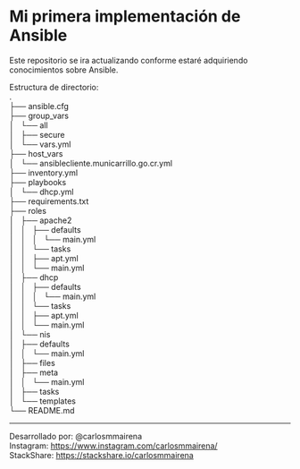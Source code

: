 
# Mi primera implementación de Ansible

Este repositorio se ira actualizando conforme estaré adquiriendo conocimientos sobre Ansible.

Estructura de directorio:  
.  
├── ansible.cfg  
├── group_vars  
│   └── all  
│       ├── secure  
│       └── vars.yml  
├── host_vars  
│   └── ansiblecliente.municarrillo.go.cr.yml  
├── inventory.yml  
├── playbooks  
│   └── dhcp.yml  
├── requirements.txt  
├── roles  
│   ├── apache2  
│   │   ├── defaults  
│   │   │   └── main.yml  
│   │   └── tasks  
│   │       ├── apt.yml  
│   │       └── main.yml  
│   ├── dhcp  
│   │   ├── defaults  
│   │   │   └── main.yml  
│   │   └── tasks  
│   │       ├── apt.yml  
│   │       └── main.yml  
│   └── nis  
│       ├── defaults  
│       │   └── main.yml  
│       ├── files  
│       ├── meta  
│       │   └── main.yml  
│       ├── tasks  
│       └── templates  
└── README.md   

------------------------------  
Desarrollado por: @carlosmmairena  
Instagram: https://www.instagram.com/carlosmmairena/  
StackShare: https://stackshare.io/carlosmmairena   
